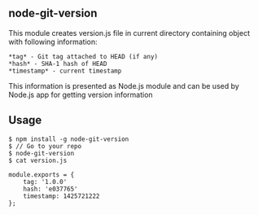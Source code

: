 ## node-git-version

This module creates version.js file in current directory containing object with following information:
	
	*tag* - Git tag attached to HEAD (if any)
	*hash* - SHA-1 hash of HEAD
	*timestamp* - current timestamp

This information is presented as Node.js module and can be used by Node.js app for getting version information
 
## Usage

```
$ npm install -g node-git-version
$ // Go to your repo
$ node-git-version
$ cat version.js

module.exports = {
	tag: '1.0.0'
	hash: 'e037765'
	timestamp: 1425721222
};
```
